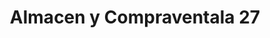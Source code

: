 ---
title: "Almacen y Compraventala 27"
url: /pereira/almacen-y-compraventala-27/
shop: Allgemein
---